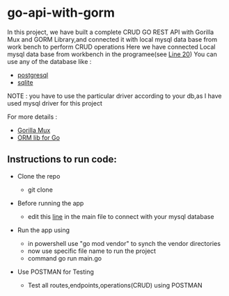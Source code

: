 # go-api-with-gorm
In this project, we have built a complete CRUD GO REST API with Gorilla Mux and GORM Library,and connected it with local mysql data base from work bench to perform CRUD operations
Here we have connected Local mysql data base from workbench in the programee(see [Line 20](https://github.com/sameerkhan97/go-api-with-gorm/blob/b790a9806bf2453da0d0b3efb8c468163477bef3/main.go#L20))
You can use any of the database like : 
* [postgresql](https://www.postgresql.org/)
* [sqlite](https://sqlite.org/index.html)


NOTE : you have to use the particular driver according to your db,as I have used mysql driver for this project

For more details : 
* [Gorilla Mux](https://github.com/gorilla/mux/)
* [ORM lib for Go](https://gorm.io)

## Instructions to run code:
-  Clone the repo
     * git clone
 
- Before running the app
    * edit this [line](https://github.com/sameerkhan97/go-api-with-gorm/blob/b790a9806bf2453da0d0b3efb8c468163477bef3/main.go#L20) in the main file to connect with your mysql database

- Run the app using
     * in powershell use "go mod vendor" to synch the vendor directories 
     * now use specific file name to run the project
     * command go run main.go

 - Use POSTMAN for Testing
    * Test all routes,endpoints,operations(CRUD) using POSTMAN

